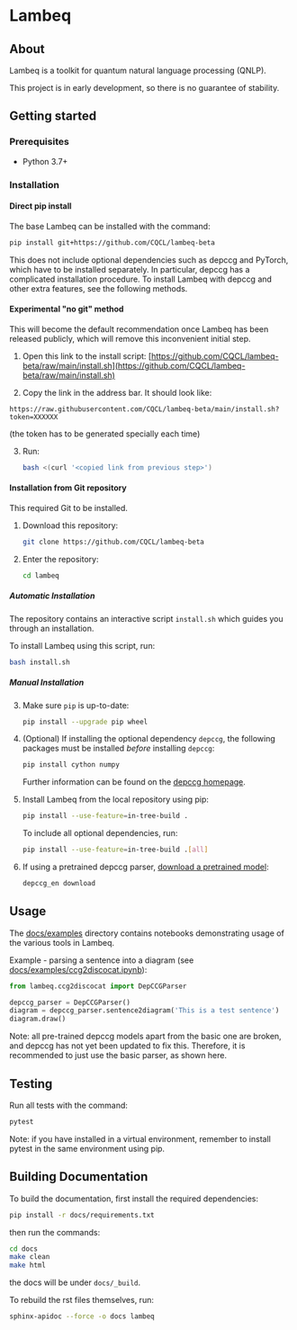# Lambeq

## About

Lambeq is a toolkit for quantum natural language processing (QNLP).

This project is in early development, so there is no guarantee of
stability.

## Getting started

### Prerequisites

- Python 3.7+

### Installation

#### Direct pip install

The base Lambeq can be installed with the command:
```bash
pip install git+https://github.com/CQCL/lambeq-beta
```

This does not include optional dependencies such as depccg and PyTorch,
which have to be installed separately. In particular, depccg has a
complicated installation procedure. To install Lambeq with depccg and
other extra features, see the following methods.

#### Experimental "no git" method

This will become the default recommendation once Lambeq has been
released publicly, which will remove this inconvenient initial step.

1. Open this link to the install script: [https://github.com/CQCL/lambeq-beta/raw/main/install.sh](https://github.com/CQCL/lambeq-beta/raw/main/install.sh)

2. Copy the link in the address bar. It should look like:
```
https://raw.githubusercontent.com/CQCL/lambeq-beta/main/install.sh?token=XXXXXX
```
(the token has to be generated specially each time)

3. Run:
   ```bash
   bash <(curl '<copied link from previous step>')
   ```

#### Installation from Git repository

This required Git to be installed.

1. Download this repository:
   ```bash
   git clone https://github.com/CQCL/lambeq-beta
   ```

2. Enter the repository:
   ```bash
   cd lambeq
   ```

##### Automatic Installation

The repository contains an interactive script `install.sh` which guides
you through an installation.

To install Lambeq using this script, run:
```bash
bash install.sh
```

##### Manual Installation

3. Make sure `pip` is up-to-date:

   ```bash
   pip install --upgrade pip wheel
   ```

4. (Optional) If installing the optional dependency `depccg`, the
   following packages must be installed *before* installing `depccg`:
   ```bash
   pip install cython numpy
   ```
   Further information can be found on the
   [depccg homepage](//github.com/masashi-y/depccg).

5. Install Lambeq from the local repository using pip:
   ```bash
   pip install --use-feature=in-tree-build .
   ```

   To include all optional dependencies, run:
   ```bash
   pip install --use-feature=in-tree-build .[all]
   ```

6. If using a pretrained depccg parser,
[download a pretrained model](//github.com/masashi-y/depccg#using-a-pretrained-english-parser):
   ```bash
   depccg_en download
   ```

## Usage

The [docs/examples](https://github.com/CQCL/lambeq-beta/tree/main/docs/examples)
directory contains notebooks demonstrating
usage of the various tools in Lambeq.

Example - parsing a sentence into a diagram (see
[docs/examples/ccg2discocat.ipynb](https://github.com/CQCL/lambeq-beta/blob/main/docs/examples/ccg2discocat.ipynb)):

```python
from lambeq.ccg2discocat import DepCCGParser

depccg_parser = DepCCGParser()
diagram = depccg_parser.sentence2diagram('This is a test sentence')
diagram.draw()
```

Note: all pre-trained depccg models apart from the basic one are broken,
and depccg has not yet been updated to fix this. Therefore, it is
recommended to just use the basic parser, as shown here.

## Testing

Run all tests with the command:

```bash
pytest
```

Note: if you have installed in a virtual environment, remember to
install pytest in the same environment using pip.

## Building Documentation

To build the documentation, first install the required dependencies:

```bash
pip install -r docs/requirements.txt
```
then run the commands:

```bash
cd docs
make clean
make html
```
the docs will be under `docs/_build`.

To rebuild the rst files themselves, run:

```bash
sphinx-apidoc --force -o docs lambeq
```

